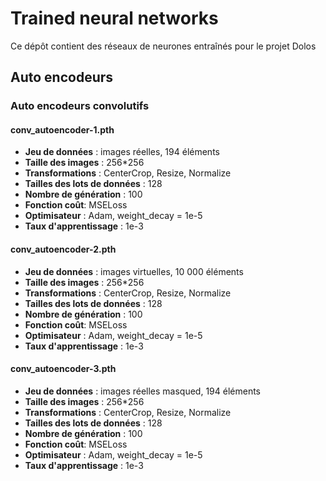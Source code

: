 # Trained neural networks

Ce dépôt contient des réseaux de neurones entraînés pour le projet Dolos

## Auto encodeurs

### Auto encodeurs convolutifs
#### conv_autoencoder-1.pth

* **Jeu de données** : images réelles, 194 éléments
* **Taille des images** : 256*256
* **Transformations** : CenterCrop, Resize, Normalize
* **Tailles des lots de données** : 128
* **Nombre de génération** : 100
* **Fonction coût**: MSELoss
* **Optimisateur** : Adam, weight_decay = 1e-5
* **Taux d'apprentissage** : 1e-3

#### conv_autoencoder-2.pth

* **Jeu de données** : images virtuelles, 10 000 éléments
* **Taille des images** : 256*256
* **Transformations** : CenterCrop, Resize, Normalize
* **Tailles des lots de données** : 128
* **Nombre de génération** : 100
* **Fonction coût**: MSELoss
* **Optimisateur** : Adam, weight_decay = 1e-5
* **Taux d'apprentissage** : 1e-3

#### conv_autoencoder-3.pth

* **Jeu de données** : images réelles masqued, 194 éléments
* **Taille des images** : 256*256
* **Transformations** : CenterCrop, Resize, Normalize
* **Tailles des lots de données** : 128
* **Nombre de génération** : 100
* **Fonction coût**: MSELoss
* **Optimisateur** : Adam, weight_decay = 1e-5
* **Taux d'apprentissage** : 1e-3
